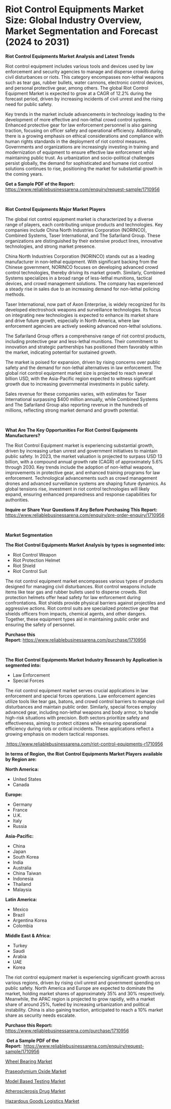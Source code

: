 <p><h1>Riot Control Equipments Market Size: Global Industry Overview, Market Segmentation and Forecast (2024 to 2031)</h1></p><p><strong>Riot Control Equipments Market Analysis and Latest Trends</strong></p>
<p><p>Riot control equipment includes various tools and devices used by law enforcement and security agencies to manage and disperse crowds during civil disturbances or riots. This category encompasses non-lethal weapons such as tear gas, rubber bullets, water cannons, electronic control devices, and personal protective gear, among others. The global Riot Control Equipment Market is expected to grow at a CAGR of 12.2% during the forecast period, driven by increasing incidents of civil unrest and the rising need for public safety.</p><p>Key trends in the market include advancements in technology leading to the development of more effective and non-lethal crowd control systems. Enhanced protective gear for law enforcement personnel is also gaining traction, focusing on officer safety and operational efficiency. Additionally, there is a growing emphasis on ethical considerations and compliance with human rights standards in the deployment of riot control measures. Governments and organizations are increasingly investing in training and modernization of equipment to ensure effective law enforcement while maintaining public trust. As urbanization and socio-political challenges persist globally, the demand for sophisticated and humane riot control solutions continues to rise, positioning the market for substantial growth in the coming years.</p></p>
<p><strong>Get a Sample PDF of the Report:&nbsp;</strong> <a href="https://www.reliablebusinessarena.com/enquiry/request-sample/1710956?utm_campaign=1729&utm_medium=2&utm_source=Github&utm_content=ia&utm_term=22102024&utm_id=riot-control-equipments">https://www.reliablebusinessarena.com/enquiry/request-sample/1710956</a></p>
<p>&nbsp;</p>
<p><strong>Riot Control Equipments Major Market Players</strong></p>
<p><p>The global riot control equipment market is characterized by a diverse range of players, each contributing unique products and technologies. Key companies include China North Industries Corporation (NORINCO), Combined Systems, Taser International, and The Safariland Group. These organizations are distinguished by their extensive product lines, innovative technologies, and strong market presence.</p><p>China North Industries Corporation (NORINCO) stands out as a leading manufacturer in non-lethal equipment. With significant backing from the Chinese government, NORINCO focuses on developing advanced crowd control technologies, thereby driving its market growth. Similarly, Combined Systems specializes in a broad range of less-lethal munitions, tactical devices, and crowd management solutions. The company has experienced a steady rise in sales due to an increasing demand for non-lethal policing methods.</p><p>Taser International, now part of Axon Enterprise, is widely recognized for its developed electroshock weapons and surveillance technologies. Its focus on integrating new technologies is expected to enhance its market share and drive future growth, especially in North America, where law enforcement agencies are actively seeking advanced non-lethal solutions.</p><p>The Safariland Group offers a comprehensive range of riot control products, including protective gear and less-lethal munitions. Their commitment to innovation and strategic partnerships has positioned them favorably within the market, indicating potential for sustained growth.</p><p>The market is poised for expansion, driven by rising concerns over public safety and the demand for non-lethal alternatives in law enforcement. The global riot control equipment market size is projected to reach several billion USD, with the Asia-Pacific region expected to witness significant growth due to increasing governmental investments in public safety.</p><p>Sales revenue for these companies varies, with estimates for Taser International surpassing $400 million annually, while Combined Systems and The Safariland Group also reporting revenue in the hundreds of millions, reflecting strong market demand and growth potential.</p></p>
<p>&nbsp;</p>
<p><strong>What Are The Key Opportunities For Riot Control Equipments Manufacturers?</strong></p>
<p><p>The Riot Control Equipment market is experiencing substantial growth, driven by increasing urban unrest and government initiatives to maintain public safety. In 2023, the market valuation is projected to surpass USD 13 billion, with a compound annual growth rate (CAGR) of approximately 5.6% through 2030. Key trends include the adoption of non-lethal weapons, improvements in protective gear, and enhanced training programs for law enforcement. Technological advancements such as crowd management drones and advanced surveillance systems are shaping future dynamics. As global tensions rise, investment in riot control technologies will likely expand, ensuring enhanced preparedness and response capabilities for authorities.</p></p>
<p><strong>Inquire or Share Your Questions If Any Before Purchasing This Report:</strong> <a href="https://www.reliablebusinessarena.com/enquiry/pre-order-enquiry/1710956?utm_campaign=1729&utm_medium=2&utm_source=Github&utm_content=ia&utm_term=22102024&utm_id=riot-control-equipments">https://www.reliablebusinessarena.com/enquiry/pre-order-enquiry/1710956</a></p>
<p>&nbsp;</p>
<p><strong>Market Segmentation</strong></p>
<p><strong>The Riot Control Equipments Market Analysis by types is segmented into:</strong></p>
<p><ul><li>Riot Control Weapon</li><li>Riot Protection Helmet</li><li>Riot Shield</li><li>Riot Control Suit</li></ul></p>
<p><p>The riot control equipment market encompasses various types of products designed for managing civil disturbances. Riot control weapons include items like tear gas and rubber bullets used to disperse crowds. Riot protection helmets offer head safety for law enforcement during confrontations. Riot shields provide physical barriers against projectiles and aggressive actions. Riot control suits are specialized protective gear that shields officers from impacts, chemical agents, and other dangers. Together, these equipment types aid in maintaining public order and ensuring the safety of personnel.</p></p>
<p><strong>Purchase this Report:&nbsp;</strong><a href="https://www.reliablebusinessarena.com/purchase/1710956?utm_campaign=1729&utm_medium=2&utm_source=Github&utm_content=ia&utm_term=22102024&utm_id=riot-control-equipments">https://www.reliablebusinessarena.com/purchase/1710956</a></p>
<p>&nbsp;</p>
<p><strong>The Riot Control Equipments Market Industry Research by Application is segmented into:</strong></p>
<p><ul><li>Law Enforcement</li><li>Special Forces</li></ul></p>
<p><p>The riot control equipment market serves crucial applications in law enforcement and special forces operations. Law enforcement agencies utilize tools like tear gas, batons, and crowd control barriers to manage civil disturbances and maintain public order. Similarly, special forces employ advanced gear, including non-lethal weapons and body armor, to handle high-risk situations with precision. Both sectors prioritize safety and effectiveness, aiming to protect citizens while ensuring operational efficiency during riots or critical incidents. These applications reflect a growing emphasis on modern tactical responses.</p></p>
<p><a href="https://www.reliablebusinessarena.com/riot-control-equipments-r1710956?utm_campaign=1729&utm_medium=2&utm_source=Github&utm_content=ia&utm_term=22102024&utm_id=riot-control-equipments">&nbsp;https://www.reliablebusinessarena.com/riot-control-equipments-r1710956</a></p>
<p><strong>In terms of Region, the Riot Control Equipments Market Players available by Region are:</strong></p>
<p>
    <p> <strong> North America: </strong>
        <ul>
            <li>United States</li>
            <li>Canada</li>
        </ul>
        </p> 
    <p> <strong> Europe: </strong>
        <ul>
            <li>Germany</li>
            <li>France</li>
            <li>U.K.</li>
            <li>Italy</li>
            <li>Russia</li>
        </ul>
        </p> 
    <p> <strong> Asia-Pacific: </strong>
        <ul>
            <li>China</li>
            <li>Japan</li>
            <li>South Korea</li>
            <li>India</li>
            <li>Australia</li>
            <li>China Taiwan</li>
            <li>Indonesia</li>
            <li>Thailand</li>
            <li>Malaysia</li>
        </ul>
        </p> 
    <p> <strong> Latin America: </strong>
        <ul>
            <li>Mexico</li>
            <li>Brazil</li>
            <li>Argentina Korea</li>
            <li>Colombia</li>
        </ul>
        </p> 
    <p> <strong> Middle East & Africa: </strong>
        <ul>
            <li>Turkey</li>
            <li>Saudi</li>
            <li>Arabia</li>
            <li>UAE</li>
            <li>Korea</li>
        </ul>
    </p>
    </p>
<p><p>The riot control equipment market is experiencing significant growth across various regions, driven by rising civil unrest and government spending on public safety. North America and Europe are expected to dominate the market, holding market shares of approximately 35% and 30% respectively. Meanwhile, the APAC region is projected to grow rapidly, with a market share of around 25%, fueled by increasing urbanization and political instability. China is also gaining traction, anticipated to reach a 10% market share as security needs escalate.</p></p>
<p><strong>Purchase this Report: </strong><a href="https://www.reliablebusinessarena.com/purchase/1710956?utm_campaign=1729&utm_medium=2&utm_source=Github&utm_content=ia&utm_term=22102024&utm_id=riot-control-equipments">https://www.reliablebusinessarena.com/purchase/1710956</a></p>
<p>&nbsp;<strong>Get a Sample PDF of the Report:&nbsp;&nbsp;</strong><a href="https://www.reliablebusinessarena.com/enquiry/request-sample/1710956?utm_campaign=1729&utm_medium=2&utm_source=Github&utm_content=ia&utm_term=22102024&utm_id=riot-control-equipments">https://www.reliablebusinessarena.com/enquiry/request-sample/1710956</a></p>
<p><strong></strong></p>
<p><p><a href="https://issuu.com/reportprime-2/docs/wheel-bearing-market-size-2030.pptx_68a0cf8f60b8d7?utm_campaign=1729&utm_medium=2&utm_source=Github&utm_content=ia&utm_term=22102024&utm_id=riot-control-equipments">Wheel Bearing Market</a></p><p><a href="https://github.com/AnnDiaz698/Market-Research-Report-List-1/blob/main/praseodymium-oxide-market.md?utm_campaign=1729&utm_medium=2&utm_source=Github&utm_content=ia&utm_term=22102024&utm_id=riot-control-equipments">Praseodymium Oxide Market</a></p><p><a href="https://www.linkedin.com/pulse/consumer-behavior-shifts-model-based-testing-market-demand-vchee?utm_campaign=1729&utm_medium=2&utm_source=Github&utm_content=ia&utm_term=22102024&utm_id=riot-control-equipments">Model Based Testing Market</a></p><p><a href="https://www.linkedin.com/pulse/atherosclerosis-drug-market-revolution-2024-2031-trends-bxlwe?utm_campaign=1729&utm_medium=2&utm_source=Github&utm_content=ia&utm_term=22102024&utm_id=riot-control-equipments">Atherosclerosis Drug Market</a></p><p><a href="https://www.linkedin.com/pulse/hazardous-goods-logistics-spectrum-usage-patterns-sector-kv4we?utm_campaign=1729&utm_medium=2&utm_source=Github&utm_content=ia&utm_term=22102024&utm_id=riot-control-equipments">Hazardous Goods Logistics Market</a></p></p>